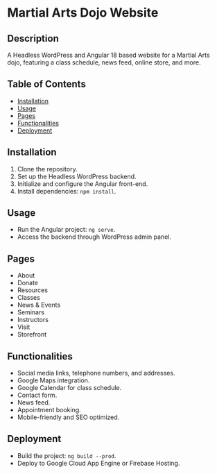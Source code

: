 # Martial Arts Dojo Website

## Description
A Headless WordPress and Angular 18 based website for a Martial Arts dojo, featuring a class schedule, news feed, online store, and more.

## Table of Contents
- [Installation](#installation)
- [Usage](#usage)
- [Pages](#pages)
- [Functionalities](#functionalities)
- [Deployment](#deployment)

## Installation
1. Clone the repository.
2. Set up the Headless WordPress backend.
3. Initialize and configure the Angular front-end.
4. Install dependencies: `npm install`.

## Usage
- Run the Angular project: `ng serve`.
- Access the backend through WordPress admin panel.

## Pages
- About
- Donate
- Resources
- Classes
- News & Events
- Seminars
- Instructors
- Visit
- Storefront

## Functionalities
- Social media links, telephone numbers, and addresses.
- Google Maps integration.
- Google Calendar for class schedule.
- Contact form.
- News feed.
- Appointment booking.
- Mobile-friendly and SEO optimized.

## Deployment
- Build the project: `ng build --prod`.
- Deploy to Google Cloud App Engine or Firebase Hosting.
